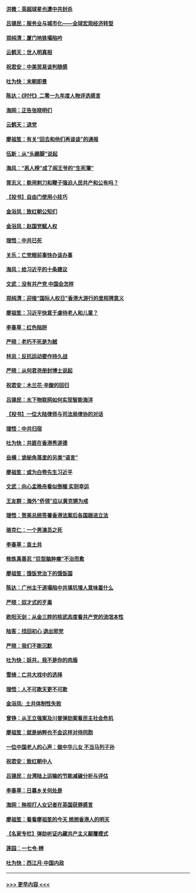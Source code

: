 #### [洪微：英超球星也遭中共封杀](../pages/nsc993/n11727243.md?t=12171911) 
#### [吕锡民：服务业与城市化——全球宏观经济转型](../pages/nsc993/n11725845.md?t=12171911) 
#### [郑纯清：厦门地铁塌陷吟](../pages/nsc993/n11725813.md?t=12171911) 
#### [云鹤天：世人明真相](../pages/nsc993/n11725621.md?t=12171911) 
#### [祝君安：中美贸易谈判随感](../pages/nsc993/n11725609.md?t=12171911) 
#### [吐为快：末朝即景](../pages/nsc993/n11723365.md?t=12171911) 
#### [陈达：《时代》二零一九年度人物评选感言](../pages/nsc993/n11723337.md?t=12171911) 
#### [海网：正告张晓明们](../pages/nsc993/n11723228.md?t=12171911) 
#### [云鹤天：退党](../pages/nsc993/n11723056.md?t=12171911) 
#### [廖祖笙：有关“回去和他们再谈谈”的通报](../pages/nsc993/n11722442.md?t=12171911) 
#### [伍新：从“头踢脚”说起](../pages/nsc993/n11722429.md?t=12171911) 
#### [海风：“恶人榜”成了阎王爷的“生死簿”](../pages/nsc993/n11722272.md?t=12171911) 
#### [胥志义：能用剌刀和鞭子强迫人民共产和公有吗？](../pages/nsc993/n11720569.md?t=12171911) 
#### [【投书】自由门使用小技巧](../pages/nsc993/n11720180.md?t=12171911) 
#### [金浴凤：致红朝公知们](../pages/nsc993/n11720563.md?t=12171911) 
#### [金浴凤：赵国党赋人权](../pages/nsc993/n11720533.md?t=12171911) 
#### [理悟：中共已死](../pages/nsc993/n11720233.md?t=12171911) 
#### [关乐：亡党眼前事快办该办事](../pages/nsc993/n11719160.md?t=12171911) 
#### [海风：给习近平的十条建议](../pages/nsc993/n11717616.md?t=12171911) 
#### [文武：没有共产党 中国会怎样](../pages/nsc993/n11717584.md?t=12171911) 
#### [郑纯清：迎接“国际人权日”香港大游行的里程牌意义](../pages/nsc993/n11717417.md?t=12171911) 
#### [廖祖笙：习近平快意于虐待老人和儿童？](../pages/nsc993/n11715313.md?t=12171911) 
#### [李春草：红色陷阱](../pages/nsc993/n11715029.md?t=12171911) 
#### [严晓：老朽不死是为贼](../pages/nsc993/n11712910.md?t=12171911) 
#### [林忌：反抗运动要作持久战](../pages/nsc993/n11712623.md?t=12171911) 
#### [严晓：从何君尧册封博士说起](../pages/nsc993/n11712465.md?t=12171911) 
#### [祝君安：木兰花·辛酸的回归](../pages/nsc993/n11712381.md?t=12171911) 
#### [吕锡民：水下物联网如何实现智能海洋](../pages/nsc993/n11711158.md?t=12171911) 
#### [【投书】一位大陆律师与司法局律协的对话](../pages/nsc993/n11709675.md?t=12171911) 
#### [理悟：中共归宿](../pages/nsc993/n11710059.md?t=12171911) 
#### [吐为快：共匪在香港秀道德](../pages/nsc993/n11709979.md?t=12171911) 
#### [岳横：诡秘角落里的另类“语言”](../pages/nsc993/n11709792.md?t=12171911) 
#### [廖祖笙：或为白卷先生习近平](../pages/nsc993/n11708330.md?t=12171911) 
#### [文武：向心孟晚舟看似倒楣 实则幸运](../pages/nsc993/n11708236.md?t=12171911) 
#### [王友群：海外“侨领”应以黄克锵为戒](../pages/nsc993/n11706176.md?t=12171911) 
#### [理悟：贺美总统签署香港法案后各国跟进立法](../pages/nsc993/n11706853.md?t=12171911) 
#### [骆克仁：一个男演员之死](../pages/nsc993/n11706677.md?t=12171911) 
#### [李春草：哀土共](../pages/nsc993/n11706255.md?t=12171911) 
#### [修炼真善忍 “巨型脑肿瘤”不治而愈](../pages/nsc993/n11705340.md?t=12171911) 
#### [廖祖笙：饿饭党治下的饿饭国](../pages/nsc993/n11705085.md?t=12171911) 
#### [陈达：广州主干道塌陷中共填坑埋人意味着什么](../pages/nsc993/n11705046.md?t=12171911) 
#### [严晓：奴才式的歹毒](../pages/nsc993/n11704826.md?t=12171911) 
#### [欧阳天剑：从金三胖的核武态度看共产党的流氓本性](../pages/nsc993/n11702238.md?t=12171911) 
#### [陆客：找回初心 退出邪党](../pages/nsc993/n11702213.md?t=12171911) 
#### [严晓：我们不能沉默](../pages/nsc993/n11702110.md?t=12171911) 
#### [吐为快：妖共，我不是你的肉盾](../pages/nsc993/n11701366.md?t=12171911) 
#### [雪绮：亡共大戏中的选择](../pages/nsc993/n11699922.md?t=12171911) 
#### [理悟：人不可欺天更不可欺](../pages/nsc993/n11699657.md?t=12171911) 
#### [金浴凤:  土共体制性失败](../pages/nsc993/n11699361.md?t=12171911) 
#### [曾铮：从王立强案及川普弹劾案看民主社会危机](../pages/nsc993/n11699318.md?t=12171911) 
#### [廖祖笙：就是纳粹也不会这样对待同胞](../pages/nsc993/n11697658.md?t=12171911) 
#### [一位中国老人的心声：做中华儿女 不当马列子孙](../pages/nsc993/n11697525.md?t=12171911) 
#### [祝君安：致红朝中人](../pages/nsc993/n11697518.md?t=12171911) 
#### [吕锡民：台湾陆上运输的节能减碳分析与评估](../pages/nsc993/n11694983.md?t=12171911) 
#### [李春草：日暮乡关何处是](../pages/nsc993/n11694805.md?t=12171911) 
#### [海网：殃视打人女记者在英国获罪感言](../pages/nsc993/n11693832.md?t=12171911) 
#### [廖祖笙：看看廖祖笙的今天 想想香港人的明天](../pages/nsc993/n11693707.md?t=12171911) 
#### [【名家专栏】弹劾听证内藏共产主义颠覆模式](../pages/nsc993/n11693563.md?t=12171911) 
#### [莲园：一七令‧辨](../pages/nsc993/n11692558.md?t=12171911) 
#### [吐为快：西江月·中国内政](../pages/nsc993/n11692071.md?t=12171911) 

----
#### [ >>> 更早内容 <<< ](../indexes/nsc993-earlier.md)
